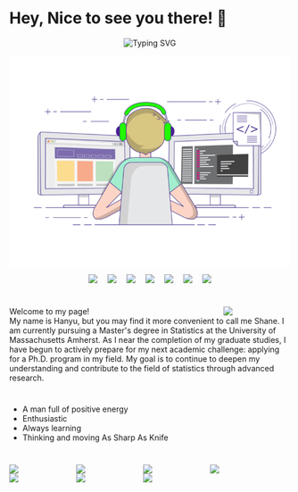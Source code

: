 # Hey, Nice to see you there! 👋

<div align="center">

  <div align="center">
    <img src="https://readme-typing-svg.demolab.com/?lines=Hello+World!!!;WelCome+To+Shane's+Space!!!&center=true" alt="Typing SVG">
  </div>

  <img align="middle" width="600" src="https://raw.githubusercontent.com/devSouvik/devSouvik/master/gif3.gif" /><br>

  <div align="center">
    <img src="https://img.shields.io/badge/UMass-red"/></a>&emsp;
    <img src="https://img.shields.io/badge/Statistics-blue"/></a>&emsp;
    <img src="https://img.shields.io/badge/Bayesian Inference-yellow"/></a>&emsp;
    <img src="https://img.shields.io/badge/MCMC-green"/></a>&emsp;
    <img src="https://img.shields.io/badge/R-black"/></a>&emsp;
    <img src="https://img.shields.io/badge/Python-purple"/></a>&emsp;
    <img src="https://img.shields.io/badge/Still_learning...-white"/>
  </div>

</div>

#

<img align="right" width="120" src="https://cdn.jsdelivr.net/gh/sun0225SUN/sun0225SUN/assets/images/technologist.png" />

<p>Welcome to my page! </br> My name is Hanyu, but you may find it more convenient to call me Shane. I am currently pursuing a Master's degree in Statistics at the University of Massachusetts 
  Amherst. As I near the completion of my graduate studies, I have begun to actively prepare for my next academic challenge: applying for a Ph.D. program in my field. My goal is to continue to deepen my 
  understanding and contribute to the field of statistics through advanced research.
</p>

#

- A man full of positive energy
- Enthusiastic
- Always learning
- Thinking and moving As Sharp As Knife

# 
<p>
<img align="left" width="120" src="https://cdn.jsdelivr.net/gh/sun0225SUN/sun0225SUN/assets/images/man_run.png" />
<img align="left" width="120" src="https://cdn.jsdelivr.net/gh/sun0225SUN/sun0225SUN/assets/images/play.png" />
<img align="left" width="120" src="https://cdn.jsdelivr.net/gh/sun0225SUN/sun0225SUN/assets/images/man.png" />
<img align="left" width="120" src="https://cdn.jsdelivr.net/gh/sun0225SUN/sun0225SUN/assets/images/astronaut.png" />
<img align="left" width="120" src="https://cdn.jsdelivr.net/gh/sun0225SUN/sun0225SUN/assets/images/cxyduck.gif" />
<img align="left" width="120" src="https://cdn.jsdelivr.net/gh/sun0225SUN/sun0225SUN/assets/images/coffee.gif" />
<img align="left" width="120" src="https://cdn.jsdelivr.net/gh/sun0225SUN/sun0225SUN/assets/images/pig.gif" />


<!--
**HanyuXiao-Shane/HanyuXiao-Shane** is a ✨ _special_ ✨ repository because its `README.md` (this file) appears on your GitHub profile.

Here are some ideas to get you started:

- 🔭 I’m currently working on ...
- 🌱 I’m currently learning ...
- 👯 I’m looking to collaborate on ...
- 🤔 I’m looking for help with ...
- 💬 Ask me about ...
- 📫 How to reach me: ...
- 😄 Pronouns: ...
- ⚡ Fun fact: ...
-->
